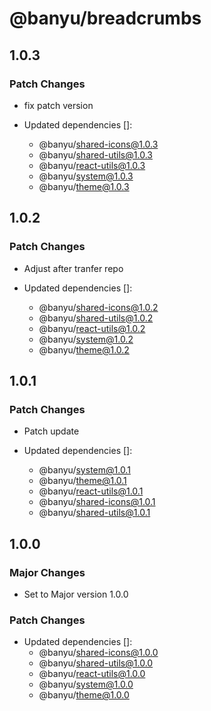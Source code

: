# @banyu/breadcrumbs

## 1.0.3

### Patch Changes

- fix patch version

- Updated dependencies []:
  - @banyu/shared-icons@1.0.3
  - @banyu/shared-utils@1.0.3
  - @banyu/react-utils@1.0.3
  - @banyu/system@1.0.3
  - @banyu/theme@1.0.3

## 1.0.2

### Patch Changes

- Adjust after tranfer repo

- Updated dependencies []:
  - @banyu/shared-icons@1.0.2
  - @banyu/shared-utils@1.0.2
  - @banyu/react-utils@1.0.2
  - @banyu/system@1.0.2
  - @banyu/theme@1.0.2

## 1.0.1

### Patch Changes

- Patch update

- Updated dependencies []:
  - @banyu/system@1.0.1
  - @banyu/theme@1.0.1
  - @banyu/react-utils@1.0.1
  - @banyu/shared-icons@1.0.1
  - @banyu/shared-utils@1.0.1

## 1.0.0

### Major Changes

- Set to Major version 1.0.0

### Patch Changes

- Updated dependencies []:
  - @banyu/shared-icons@1.0.0
  - @banyu/shared-utils@1.0.0
  - @banyu/react-utils@1.0.0
  - @banyu/system@1.0.0
  - @banyu/theme@1.0.0
